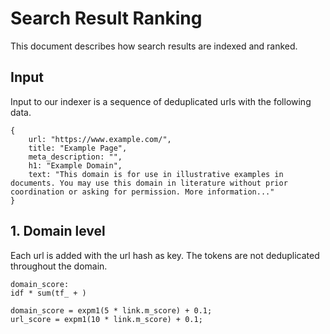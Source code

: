 
# Search Result Ranking

This document describes how search results are indexed and ranked.

## Input
Input to our indexer is a sequence of deduplicated urls with the following data.
```
{
    url: "https://www.example.com/",
    title: "Example Page",
    meta_description: "",
    h1: "Example Domain",
    text: "This domain is for use in illustrative examples in documents. You may use this domain in literature without prior coordination or asking for permission. More information..."
}
```

## 1. Domain level
Each url is added with the url hash as key. The tokens are not deduplicated throughout the domain.

```
domain_score:
idf * sum(tf_ + )
```

```
domain_score = expm1(5 * link.m_score) + 0.1;
url_score = expm1(10 * link.m_score) + 0.1;
```
